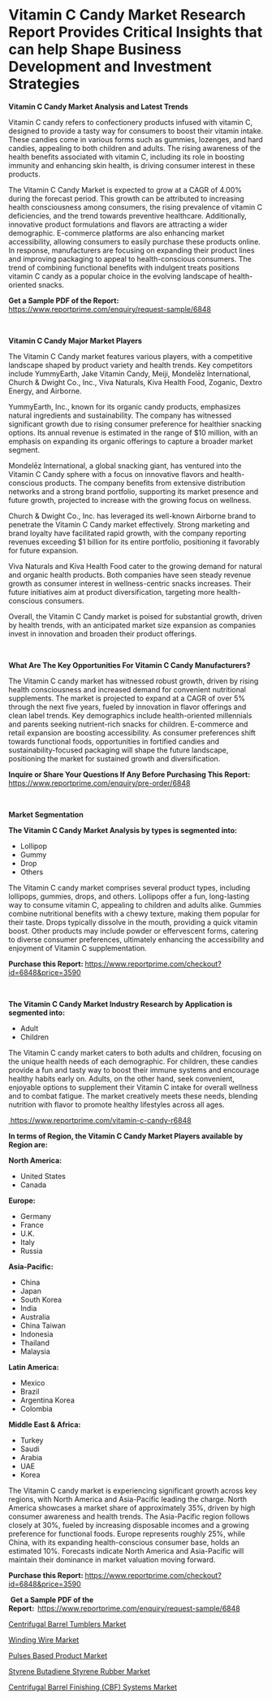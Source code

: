 <p><h1>Vitamin C Candy Market Research Report Provides Critical Insights that can help Shape Business Development and Investment Strategies</h1></p><p><strong>Vitamin C Candy Market Analysis and Latest Trends</strong></p>
<p><p>Vitamin C candy refers to confectionery products infused with vitamin C, designed to provide a tasty way for consumers to boost their vitamin intake. These candies come in various forms such as gummies, lozenges, and hard candies, appealing to both children and adults. The rising awareness of the health benefits associated with vitamin C, including its role in boosting immunity and enhancing skin health, is driving consumer interest in these products.</p><p>The Vitamin C Candy Market is expected to grow at a CAGR of 4.00% during the forecast period. This growth can be attributed to increasing health consciousness among consumers, the rising prevalence of vitamin C deficiencies, and the trend towards preventive healthcare. Additionally, innovative product formulations and flavors are attracting a wider demographic. E-commerce platforms are also enhancing market accessibility, allowing consumers to easily purchase these products online. In response, manufacturers are focusing on expanding their product lines and improving packaging to appeal to health-conscious consumers. The trend of combining functional benefits with indulgent treats positions vitamin C candy as a popular choice in the evolving landscape of health-oriented snacks.</p></p>
<p><strong>Get a Sample PDF of the Report:&nbsp;</strong> <a href="https://www.reportprime.com/enquiry/request-sample/6848?utm_campaign=1159&utm_medium=2&utm_source=Github&utm_content=ia&utm_term=28102024&utm_id=vitamin-c-candy">https://www.reportprime.com/enquiry/request-sample/6848</a></p>
<p>&nbsp;</p>
<p><strong>Vitamin C Candy Major Market Players</strong></p>
<p><p>The Vitamin C Candy market features various players, with a competitive landscape shaped by product variety and health trends. Key competitors include YummyEarth, Jake Vitamin Candy, Meiji, Mondelēz International, Church & Dwight Co., Inc., Viva Naturals, Kiva Health Food, Zoganic, Dextro Energy, and Airborne.</p><p>YummyEarth, Inc., known for its organic candy products, emphasizes natural ingredients and sustainability. The company has witnessed significant growth due to rising consumer preference for healthier snacking options. Its annual revenue is estimated in the range of $10 million, with an emphasis on expanding its organic offerings to capture a broader market segment.</p><p>Mondelēz International, a global snacking giant, has ventured into the Vitamin C Candy sphere with a focus on innovative flavors and health-conscious products. The company benefits from extensive distribution networks and a strong brand portfolio, supporting its market presence and future growth, projected to increase with the growing focus on wellness.</p><p>Church & Dwight Co., Inc. has leveraged its well-known Airborne brand to penetrate the Vitamin C Candy market effectively. Strong marketing and brand loyalty have facilitated rapid growth, with the company reporting revenues exceeding $1 billion for its entire portfolio, positioning it favorably for future expansion.</p><p>Viva Naturals and Kiva Health Food cater to the growing demand for natural and organic health products. Both companies have seen steady revenue growth as consumer interest in wellness-centric snacks increases. Their future initiatives aim at product diversification, targeting more health-conscious consumers.</p><p>Overall, the Vitamin C Candy market is poised for substantial growth, driven by health trends, with an anticipated market size expansion as companies invest in innovation and broaden their product offerings.</p></p>
<p>&nbsp;</p>
<p><strong>What Are The Key Opportunities For Vitamin C Candy Manufacturers?</strong></p>
<p><p>The Vitamin C candy market has witnessed robust growth, driven by rising health consciousness and increased demand for convenient nutritional supplements. The market is projected to expand at a CAGR of over 5% through the next five years, fueled by innovation in flavor offerings and clean label trends. Key demographics include health-oriented millennials and parents seeking nutrient-rich snacks for children. E-commerce and retail expansion are boosting accessibility. As consumer preferences shift towards functional foods, opportunities in fortified candies and sustainability-focused packaging will shape the future landscape, positioning the market for sustained growth and diversification.</p></p>
<p><strong>Inquire or Share Your Questions If Any Before Purchasing This Report:</strong> <a href="https://www.reportprime.com/enquiry/pre-order/6848?utm_campaign=1159&utm_medium=2&utm_source=Github&utm_content=ia&utm_term=28102024&utm_id=vitamin-c-candy">https://www.reportprime.com/enquiry/pre-order/6848</a></p>
<p>&nbsp;</p>
<p><strong>Market Segmentation</strong></p>
<p><strong>The Vitamin C Candy Market Analysis by types is segmented into:</strong></p>
<p><ul><li>Lollipop</li><li>Gummy</li><li>Drop</li><li>Others</li></ul></p>
<p><p>The Vitamin C candy market comprises several product types, including lollipops, gummies, drops, and others. Lollipops offer a fun, long-lasting way to consume vitamin C, appealing to children and adults alike. Gummies combine nutritional benefits with a chewy texture, making them popular for their taste. Drops typically dissolve in the mouth, providing a quick vitamin boost. Other products may include powder or effervescent forms, catering to diverse consumer preferences, ultimately enhancing the accessibility and enjoyment of Vitamin C supplementation.</p></p>
<p><strong>Purchase this Report:&nbsp;</strong><a href="https://www.reportprime.com/checkout?id=6848&price=3590&utm_campaign=1159&utm_medium=2&utm_source=Github&utm_content=ia&utm_term=28102024&utm_id=vitamin-c-candy">https://www.reportprime.com/checkout?id=6848&price=3590</a></p>
<p>&nbsp;</p>
<p><strong>The Vitamin C Candy Market Industry Research by Application is segmented into:</strong></p>
<p><ul><li>Adult</li><li>Children</li></ul></p>
<p><p>The Vitamin C candy market caters to both adults and children, focusing on the unique health needs of each demographic. For children, these candies provide a fun and tasty way to boost their immune systems and encourage healthy habits early on. Adults, on the other hand, seek convenient, enjoyable options to supplement their Vitamin C intake for overall wellness and to combat fatigue. The market creatively meets these needs, blending nutrition with flavor to promote healthy lifestyles across all ages.</p></p>
<p><a href="https://www.reportprime.com/vitamin-c-candy-r6848?utm_campaign=1159&utm_medium=2&utm_source=Github&utm_content=ia&utm_term=28102024&utm_id=vitamin-c-candy">&nbsp;https://www.reportprime.com/vitamin-c-candy-r6848</a></p>
<p><strong>In terms of Region, the Vitamin C Candy Market Players available by Region are:</strong></p>
<p>
    <p> <strong> North America: </strong>
        <ul>
            <li>United States</li>
            <li>Canada</li>
        </ul>
        </p> 
    <p> <strong> Europe: </strong>
        <ul>
            <li>Germany</li>
            <li>France</li>
            <li>U.K.</li>
            <li>Italy</li>
            <li>Russia</li>
        </ul>
        </p> 
    <p> <strong> Asia-Pacific: </strong>
        <ul>
            <li>China</li>
            <li>Japan</li>
            <li>South Korea</li>
            <li>India</li>
            <li>Australia</li>
            <li>China Taiwan</li>
            <li>Indonesia</li>
            <li>Thailand</li>
            <li>Malaysia</li>
        </ul>
        </p> 
    <p> <strong> Latin America: </strong>
        <ul>
            <li>Mexico</li>
            <li>Brazil</li>
            <li>Argentina Korea</li>
            <li>Colombia</li>
        </ul>
        </p> 
    <p> <strong> Middle East & Africa: </strong>
        <ul>
            <li>Turkey</li>
            <li>Saudi</li>
            <li>Arabia</li>
            <li>UAE</li>
            <li>Korea</li>
        </ul>
    </p>
    </p>
<p><p>The Vitamin C candy market is experiencing significant growth across key regions, with North America and Asia-Pacific leading the charge. North America showcases a market share of approximately 35%, driven by high consumer awareness and health trends. The Asia-Pacific region follows closely at 30%, fueled by increasing disposable incomes and a growing preference for functional foods. Europe represents roughly 25%, while China, with its expanding health-conscious consumer base, holds an estimated 10%. Forecasts indicate North America and Asia-Pacific will maintain their dominance in market valuation moving forward.</p></p>
<p><strong>Purchase this Report: </strong><a href="https://www.reportprime.com/checkout?id=6848&price=3590&utm_campaign=1159&utm_medium=2&utm_source=Github&utm_content=ia&utm_term=28102024&utm_id=vitamin-c-candy">https://www.reportprime.com/checkout?id=6848&price=3590</a></p>
<p>&nbsp;<strong>Get a Sample PDF of the Report:&nbsp;&nbsp;</strong><a href="https://www.reportprime.com/enquiry/request-sample/6848?utm_campaign=1159&utm_medium=2&utm_source=Github&utm_content=ia&utm_term=28102024&utm_id=vitamin-c-candy">https://www.reportprime.com/enquiry/request-sample/6848</a></p>
<p><strong></strong></p>
<p><p><a href="https://issuu.com/reportprime-2/docs/centrifugal-barrel-tumblers-market-_25818029d03b39?utm_campaign=1159&utm_medium=2&utm_source=Github&utm_content=ia&utm_term=28102024&utm_id=vitamin-c-candy">Centrifugal Barrel Tumblers Market</a></p><p><a href="https://www.linkedin.com/pulse/strategic-forecast-winding-wire-market-growth-trends-size-lipye?utm_campaign=1159&utm_medium=2&utm_source=Github&utm_content=ia&utm_term=28102024&utm_id=vitamin-c-candy">Winding Wire Market</a></p><p><a href="https://github.com/princecrrt6i/Market-Research-Report-List-1/blob/main/pulses-based-product-market.md?utm_campaign=1159&utm_medium=2&utm_source=Github&utm_content=ia&utm_term=28102024&utm_id=vitamin-c-candy">Pulses Based Product Market</a></p><p><a href="https://www.linkedin.com/pulse/global-styrene-butadiene-rubber-market-exploring-share-zodxe?utm_campaign=1159&utm_medium=2&utm_source=Github&utm_content=ia&utm_term=28102024&utm_id=vitamin-c-candy">Styrene Butadiene Styrene Rubber Market</a></p><p><a href="https://issuu.com/reportprime-2/docs/centrifugal-barrel-finishing-cbf-sy_eb88859a1964b5?utm_campaign=1159&utm_medium=2&utm_source=Github&utm_content=ia&utm_term=28102024&utm_id=vitamin-c-candy">Centrifugal Barrel Finishing (CBF) Systems Market</a></p></p>